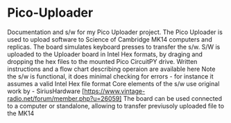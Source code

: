 # Pico-Uploader
Documentation and s/w for my Pico Uploader project.
The Pico Uploader is used to upload software to Science of Cambridge MK14 computers
and replicas.
The board simulates keyboard presses to transfer the s/w. S/W is uploaded to the 
Uploader board in Intel Hex formats, by draging and dropping the hex files to the mounted Pico CircuitPY drive.
Written instructions and a flow chart describing operaion are available here
Note the s/w is functional, it does minimal checking for errors - for instance it assumes a valid Intel Hex file format
Core elements of the s/w use original work by - SiriusHardware [https://www.vintage-radio.net/forum/member.php?u=26059]
The board can be used connected to a computer or standalone, allowing to transfer previusoly uploaded file to the MK14
